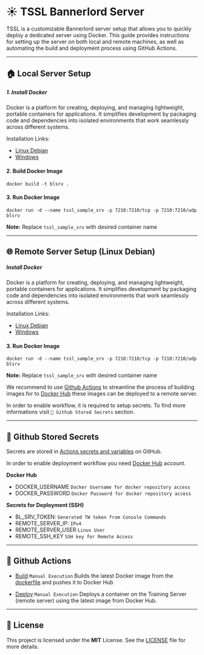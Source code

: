 # ☀ TSSL Bannerlord Server
TSSL is a customizable Bannerlord server setup that allows you to quickly deploy a dedicated server using Docker. This guide provides instructions for setting up the server on both local and remote machines, as well as automating the build and deployment process using GitHub Actions.

---

## 🏠 Local Server Setup

##### 1. Install Docker
 Docker is a platform for creating, deploying, and managing lightweight, portable containers for applications. It simplifies development by packaging code and dependencies into isolated environments that work seamlessly across different systems.

Installation Links:
- [Linux Debian](https://docs.docker.com/engine/install/debian/)
- [Windows](https://docs.docker.com/desktop/setup/install/windows-install/) 

#### 2. Build Docker Image
`docker build -t blsrv .`

#### 3. Run Docker Image
`docker run -d --name tssl_sample_srv -p 7210:7210/tcp -p 7210:7210/udp blsrv`

**Note:** Replace `tssl_sample_srv` with desired container name

---

## 🌐 Remote Server Setup (Linux Debian)

##### Install Docker
 Docker is a platform for creating, deploying, and managing lightweight, portable containers for applications. It simplifies development by packaging code and dependencies into isolated environments that work seamlessly across different systems.

Installation Links:
- [Linux Debian](https://docs.docker.com/engine/install/debian/)
- [Windows](https://docs.docker.com/desktop/setup/install/windows-install/) 

#### 3. Run Docker Image
`docker run -d --name tssl_sample_srv -p 7210:7210/tcp -p 7210:7210/udp blsrv`

**Note:** Replace `tssl_sample_srv` with desired container name

We recommend to use [Github Actions](https://docs.github.com/en/actions) to streamline the process of building images for to [Docker Hub](https://hub.docker.com) these images can be deployed to a remote server. 

In order to enable workflow, it is required to setup secrets. To find more informations visit 
`🔐 Github Stored Secrets` section.

---

## 🔐 Github Stored Secrets

Secrets are stored in [Actions secrets and variables](https://docs.github.com/en/actions/security-for-github-actions/security-guides/using-secrets-in-github-actions) on GitHub.

In order to enable deployment workflow you need [Docker Hub](https://hub.docker.com) account.

**Docker Hub**
- DOCKER_USERNAME `Docker Username for docker repository access`
- DOCKER_PASSWORD `Docker Password for docker repository access`

**Secrets for Deployment (SSH)**
- BL_SRV_TOKEN: `Generated TW token from Console Commands`
- REMOTE_SERVER_IP: `IPv4`
- REMOTE_SERVER_USER `Linux User`
- REMOTE_SSH_KEY `SSH key for Remote Access`

---

## 🚀 Github Actions
- [Build](https://github.com/vojinpavlovic/tssl/actions/workflows/deploy.yml) `Manual Execution`
Builds the latest Docker image from the [dockerfile](https://github.com/vojinpavlovic/tssl/blob/main/dockerfile) and pushes it to Docker Hub

- [Deploy](https://github.com/vojinpavlovic/tssl/actions/workflows/deploy.yml) `Manual Execution`
Deploys a container on the Training Server (remote server) using the latest image from Docker Hub.

---

## 🧾 License

This project is licensed under the **MIT** License. See the [LICENSE](https://github.com/vojinpavlovic/tssl/blob/main/LICENSE) file for more details.
